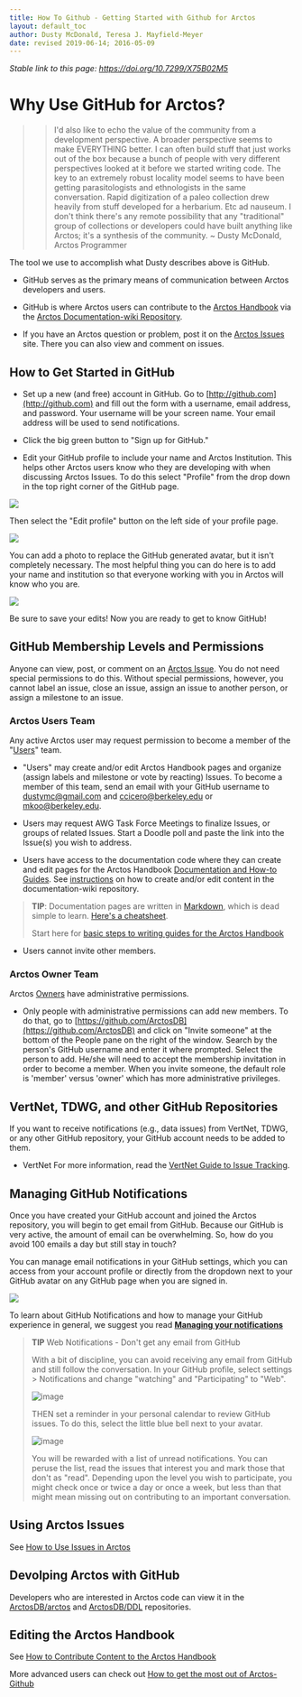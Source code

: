 ```yaml
---
title: How To Github - Getting Started with Github for Arctos
layout: default_toc
author: Dusty McDonald, Teresa J. Mayfield-Meyer
date: revised 2019-06-14; 2016-05-09
---
```


_Stable link to this page: https://doi.org/10.7299/X75B02M5_

# Why Use GitHub for Arctos?

>>I'd also like to echo the value of the community from a development perspective. A broader perspective seems to make EVERYTHING better. I can often build stuff that just works out of the box because a bunch of people with very different perspectives looked at it before we started writing code. The key to an extremely robust locality model seems to have been getting parasitologists and ethnologists in the same conversation. Rapid digitization of a paleo collection drew heavily from stuff developed for a herbarium. Etc ad nauseum. I don't think there's any remote possibility that any "traditional" group of collections or developers could have built anything like Arctos; it's a synthesis of the community. ~ Dusty McDonald, Arctos Programmer

The tool we use to accomplish what Dusty describes above is GitHub.

* GitHub serves as the primary means of communication between Arctos developers and users.

* GitHub is where Arctos users can contribute to the [Arctos Handbook](http://handbook.arctosdb.org/) via the [Arctos Documentation-wiki Repository](https://arctosdb.github.io/documentation-wiki/). 

* If you have an Arctos question or problem, post it on the [Arctos Issues](https://github.com/ArctosDB/arctos/issues) site. There you can also view and comment on issues.

## How to Get Started in GitHub

* Set up a new (and free) account in GitHub. Go to [http://github.com](http://github.com) and fill out the form with a username, email address, and password. Your username will be your screen name. Your email address will be used to send notifications.

* Click the big green button to "Sign up for GitHub."

* Edit your GitHub profile to include your name and Arctos Institution. This helps other Arctos users know who they are developing with when discussing Arctos Issues. To do this select "Profile" from the drop down in the top right corner of the GitHub page.

![](https://raw.githubusercontent.com/ArctosDB/documentation-wiki/gh-pages/tutorial_images/GitHub%20Profile.jpg)

Then select the "Edit profile" button on the left side of your profile page.

![](https://raw.githubusercontent.com/ArctosDB/documentation-wiki/gh-pages/tutorial_images/GitHub%20Edit%20Profile.jpg)

You can add a photo to replace the GitHub generated avatar, but it isn't completely necessary. The most helpful thing you can do here is to add your name and institution so that everyone working with you in Arctos will know who you are.

![](https://raw.githubusercontent.com/ArctosDB/documentation-wiki/gh-pages/tutorial_images/GitHub%20Edit%20Profile2.png)

Be sure to save your edits! Now you are ready to get to know GitHub!
 
## GitHub Membership Levels and Permissions

Anyone can view, post, or comment on an [Arctos Issue](<https://github.com/ArctosDB/arctos/issues>). 
You do not need special permissions to do this. Without special permissions, however, you cannot label an issue, close an issue, assign an issue to another person, or assign a milestone to an issue.

### Arctos Users Team
Any active Arctos user may request permission to become a member of the "[Users](https://github.com/orgs/ArctosDB/teams/users)" team. 

* "Users" may create and/or edit Arctos Handbook pages and organize (assign labels and milestone or vote by reacting) Issues. To become a member of this team, send an email with your GitHub username to dustymc@gmail.com and ccicero@berkeley.edu or mkoo@berkeley.edu. 

* Users may request AWG Task Force Meetings to finalize Issues, or groups of related Issues. Start a Doodle poll and paste the link into the Issue(s) you wish to address.

* Users have access to the documentation code where they can create and edit pages for the Arctos Handbook [Documentation and How-to Guides](https://handbook.arctosdb.org). See [instructions](/how_to/How-to-Create-or-Edit-Content-on-the-Arctos-Wiki) on how to create and/or edit content in the documentation-wiki repository.

>**TIP**: Documentation pages are written in [Markdown](https://guides.github.com/features/mastering-markdown/), which is dead simple 
to learn. [Here's a cheatsheet](https://github.com/adam-p/markdown-here/wiki/Markdown-Cheatsheet).
>
>Start here for [basic steps to writing guides for the Arctos Handbook](http://handbook.arctosdb.org/how_to/How-to-Contribute-Content-to-Arctos-Handbook.html)

* Users cannot invite other members.

### Arctos Owner Team
Arctos [Owners](https://github.com/orgs/ArctosDB/teams/db-team) have administrative permissions.

* Only people with administrative permissions can add new members. To do that, go to [https://github.com/ArctosDB](https://github.com/ArctosDB) and click on "Invite someone" at the bottom of the People pane on the right of the window. Search by the person's GitHub username and enter it where prompted. Select the person to add. He/she will need to accept the membership invitation in order to become a member. When you invite someone, the default role is 'member' versus 'owner' which has more administrative privileges. 

## VertNet, TDWG, and other GitHub Repositories
If you want to receive notifications (e.g., data issues) from VertNet, TDWG, or any other GitHub repository, your GitHub account needs to be added to them.

* VertNet
For more information, read the [VertNet Guide to Issue Tracking](http://vertnet.org/resources/issuetrackingguide.html).

## Managing GitHub Notifications

Once you have created your GitHub account and joined the Arctos repository, you will begin to get email from GitHub. Because our GitHub is very active, the amount of email can be overwhelming. So, how do you avoid 100 emails a day but still stay in touch? 

You can manage email notifications in your GitHub settings, which you can access from your account profile or directly from the dropdown next to your GitHub avatar on any GitHub page when you are signed in.

![](https://raw.githubusercontent.com/ArctosDB/documentation-wiki/gh-pages/tutorial_images/GitHub%20Settings.png)

To learn about GitHub Notifications and how to manage your GitHub experience in general, we suggest you read **[Managing your notifications](https://help.github.com/en/articles/managing-your-notifications)**

>**TIP** Web Notifications - Don't get any email from GitHub
> 
>With a bit of discipline, you can avoid receiving any email from GitHub and still follow the conversation. In your GitHub profile, select settings > Notifications and change "watching" and "Participating" to "Web". 
>
>![image](https://user-images.githubusercontent.com/5725767/55844860-a2236d80-5afc-11e9-9d3f-a7fde126b868.png)
> 
>THEN set a reminder in your personal calendar to review GitHub issues. To do this, select the little blue bell next to your avatar.
>
>![image](https://user-images.githubusercontent.com/5725767/55844913-d565fc80-5afc-11e9-89aa-27894468ca47.png)
>
>You will be rewarded with a list of unread notifications. You can peruse the list, read the issues that interest you and mark those that don't as "read". Depending upon the level you wish to participate, you might check once or twice a day or once a week, but less than that might mean missing out on contributing to an important conversation.

## Using Arctos Issues
See [How to Use Issues in Arctos](/how_to/How-to-Use-Issues-in-Arctos.html)

## Devolping Arctos with GitHub
Developers who are interested in Arctos code can view it in the [ArctosDB/arctos](https://github.com/ArctosDB/arctos) and [ArctosDB/DDL](https://github.com/ArctosDB/DDL) repositories.

## Editing the Arctos Handbook
See [How to Contribute Content to the Arctos Handbook](https://handbook.arctosdb.org/how_to/How-to-Contribute-Content-to-Arctos-Handbook.html)

More advanced users can check out [How to get the most out of Arctos-Github](/how_to/How-to-Get-the-Most-from-Arctos-Github-Editing.html)
